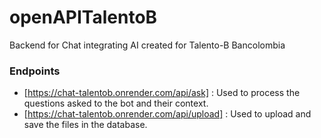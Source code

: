 # openAPITalentoB
 Backend for Chat integrating AI created for Talento-B Bancolombia

 ### Endpoints
- [https://chat-talentob.onrender.com/api/ask] : Used to process the questions asked to the bot and their context.
- [https://chat-talentob.onrender.com/api/upload] : Used to upload and save the files in the database.
